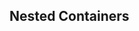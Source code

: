 <!-- .slide: class="center" style="text-align: center; vertical-align: middle" -->

## Nested Containers